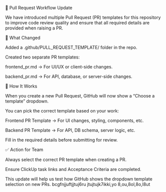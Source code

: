 🔄 Pull Request Workflow Update

We have introduced multiple Pull Request (PR) templates for this repository to improve code review quality and ensure that all required details are provided when raising a PR.

📌 What Changed

Added a .github/PULL_REQUEST_TEMPLATE/ folder in the repo.

Created two separate PR templates:

frontend_pr.md → For UI/UX or client-side changes.

backend_pr.md → For API, database, or server-side changes.

🚀 How It Works

When you create a new Pull Request, GitHub will now show a “Choose a template” dropdown.

You can pick the correct template based on your work:

Frontend PR Template → For UI changes, styling, components, etc.

Backend PR Template → For API, DB schema, server logic, etc.

Fill in the required details before submitting for review.

✅ Action for Team

Always select the correct PR template when creating a PR.

Ensure ClickUp task links and Acceptance Criteria are completed.

This update will help us test how GitHub shows the dropdown template selection on new PRs.
bcgfnjjuftjjtuj6ru jtujtujk7ikki,yo 8,ou,8ol,8o,l8ut
